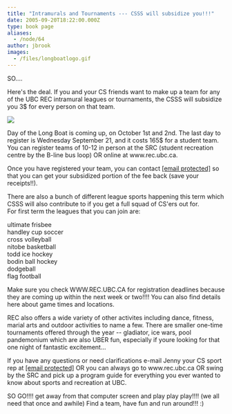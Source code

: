 ```yaml
---
title: "Intramurals and Tournaments --- CSSS will subsidize you!!!"
date: 2005-09-20T18:22:00.000Z
type: book page
aliases:
  - /node/64
author: jbrook
images:
  - /files/longboatlogo.gif
---
```


<div class="field field-name-body field-type-text-with-summary field-label-hidden"><div class="field-items"><div class="field-item even"><p>SO....</p>
<p>Here&apos;s the deal. If you and your CS friends want to make up a team for any of the UBC REC intramural leagues or tournaments, the CSSS will subsidize you 3$ for every person on that team.</p>
<p><img src="/files/longboatlogo.gif"></p>
<p>Day of the Long Boat is coming up, on October 1st and 2nd. The last day to register is Wednesday September 21, and it costs 165$ for a student team. You can register teams of 10-12 in person at the SRC (student recreation centre by the B-line bus loop) OR online at www.rec.ubc.ca.</p>
<p>Once you have registered your team, you can contact <a href="/cdn-cgi/l/email-protection" class="__cf_email__" data-cfemail="dcb6beaeb3b3b79cbfafafaff2bfaff2a9bebff2bfbd">[email&#xA0;protected]</a> so that you can get your subsidized portion of the fee back (save your receipts!!).</p>
<p>There are also a bunch of different league sports happening this term which CSSS will also contribute to if you get a full squad of CS&apos;ers out for.<br>
For first term the leagues that you can join are:</p>
<p>ultimate frisbee<br>
handley cup soccer<br>
cross volleyball<br>
nitobe basketball<br>
todd ice hockey<br>
bodin ball hockey<br>
dodgeball<br>
flag football</p>
<p>Make sure you check WWW.REC.UBC.CA for registration deadlines because they are coming up within the next week or two!!!! You can also find details here about game times and locations.</p>
<p>REC also offers a wide variety of other activites including dance, fitness, marial arts and outdoor activities to name a few. There are smaller one-time tournaments offered through the year -- gladiator, ice wars, pool pandemonium which are also UBER fun, especially if youre looking for that one night of fantastic excitement...</p>
<p>If you have any questions or need clarifications e-mail Jenny your CS sport rep at <a href="/cdn-cgi/l/email-protection" class="__cf_email__" data-cfemail="2f454d5d4040446f4c5c5c5c014c5c015a4d4c014c4e">[email&#xA0;protected]</a> OR you can always go to www.rec.ubc.ca OR swing by the SRC and pick up a program guide for everything you ever wanted to know about sports and recreation at UBC.</p>
<p>SO GO!!!! get away from that computer screen and play play play!!!! (we all need that once and awhile) Find a team, have fun and run around!!! :)</p>
<!--break--></div></div></div>    <footer>
          </footer>